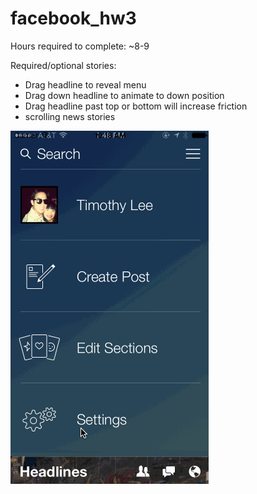 facebook_hw3
============
Hours required to complete: ~8-9

Required/optional stories:

<ul>
<li>Drag headline to reveal menu</li>
<li>Drag down headline to animate to down position</li>
<li>Drag headline past top or bottom will increase friction</li>
<li>scrolling news stories</li>
</ul>

<img src="https://raw.githubusercontent.com/asianxjay/facebook_hw3/master/facebook_hw3.gif">
